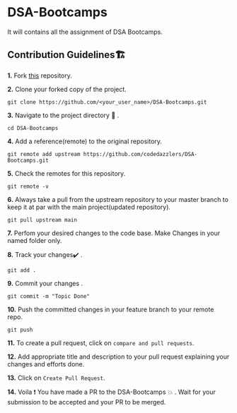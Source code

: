 # DSA-Bootcamps
It will contains all the assignment of DSA Bootcamps.

## Contribution Guidelines🏗

**1.**  Fork [this](https://github.com/codedazzlers/DSA-Bootcamps) repository.

**2.**  Clone your forked copy of the project.

```
git clone https://github.com/<your_user_name>/DSA-Bootcamps.git
```

**3.** Navigate to the project directory :file_folder: .

```
cd DSA-Bootcamps
```

**4.** Add a reference(remote) to the original repository.

```
git remote add upstream https://github.com/codedazzlers/DSA-Bootcamps.git
```

**5.** Check the remotes for this repository.

```
git remote -v
```

**6.** Always take a pull from the upstream repository to your master branch to keep it at par with the main project(updated repository).

```
git pull upstream main
```

**7.** Perfom your desired changes to the code base.
Make Changes in your named folder only.

**8.** Track your changes:heavy_check_mark: .

```
git add . 
```

**9.** Commit your changes .

```
git commit -m "Topic Done"
```

**10.** Push the committed changes in your feature branch to your remote repo.

```
git push 
```

**11.** To create a pull request, click on `compare and pull requests`.

**12.** Add appropriate title and description to your pull request explaining your changes and efforts done.

**13.** Click on `Create Pull Request`.

**14.** Voila :exclamation: You have made a PR to the DSA-Bootcamps :boom: . Wait for your submission to be accepted and your PR to be merged.
